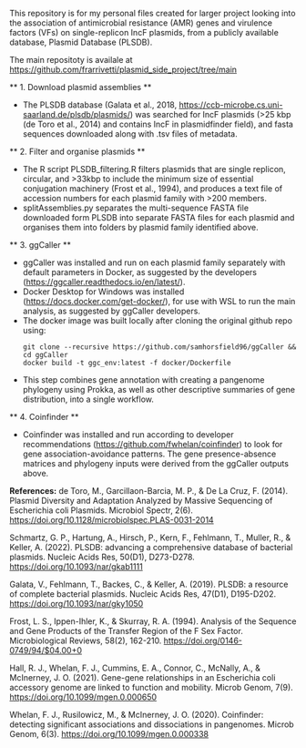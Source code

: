 This repository is for my personal files created for larger project looking into the association of antimicrobial resistance (AMR) genes and virulence factors (VFs) on single-replicon IncF plasmids, from a publicly available database, Plasmid Database (PLSDB). 

The main repositoty is availale at https://github.com/frarrivetti/plasmid_side_project/tree/main

**	1. Download plasmid assemblies ** 
- The PLSDB database (Galata et al., 2018, https://ccb-microbe.cs.uni-saarland.de/plsdb/plasmids/) was searched for IncF plasmids (>25 kbp (de Toro et al., 2014) and contains IncF in plasmidfinder field), and fasta sequences downloaded along with .tsv files of metadata.
 
**	2. Filter and organise plasmids **
- The R script PLSDB_filtering.R filters plasmids that are single replicon, circular, and >33kbp to include the minimum size of essential conjugation machinery (Frost et al., 1994), and produces a text file of accession numbers for each plasmid family with >200 members.
- splitAssemblies.py separates the multi-sequence FASTA file downloaded form PLSDB into separate FASTA files for each plasmid and organises them into folders by plasmid family identified above.
 
**	3. ggCaller **
- ggCaller was installed and run on each plasmid family separately with default parameters in Docker, as suggested by the developers (https://ggcaller.readthedocs.io/en/latest/).
- Docker Desktop for Windows was installed (https://docs.docker.com/get-docker/), for use with WSL to run the main analysis, as suggested by ggCaller developers.
- The docker image was built locally after cloning the original github repo using:
  ```
  git clone --recursive https://github.com/samhorsfield96/ggCaller && cd ggCaller
  docker build -t ggc_env:latest -f docker/Dockerfile
  ```
- This step combines gene annotation with creating a pangenome phylogeny using Prokka, as well as other descriptive summaries of gene distribution, into a single workflow.
  
**  4. Coinfinder **
- Coinfinder was installed and run according to developer recommendations (https://github.com/fwhelan/coinfinder) to look for gene association-avoidance patterns. The gene presence-absence matrices and phylogeny inputs were derived from the ggCaller outputs above.



**References:**
de Toro, M., Garcillaon-Barcia, M. P., & De La Cruz, F. (2014). Plasmid Diversity and Adaptation Analyzed by Massive Sequencing of Escherichia coli Plasmids. Microbiol Spectr, 2(6). https://doi.org/10.1128/microbiolspec.PLAS-0031-2014 

Schmartz, G. P., Hartung, A., Hirsch, P., Kern, F., Fehlmann, T., Muller, R., & Keller, A. (2022). PLSDB: advancing a comprehensive database of bacterial plasmids. Nucleic Acids Res, 50(D1), D273-D278. https://doi.org/10.1093/nar/gkab1111 

Galata, V., Fehlmann, T., Backes, C., & Keller, A. (2019). PLSDB: a resource of complete bacterial plasmids. Nucleic Acids Res, 47(D1), D195-D202. https://doi.org/10.1093/nar/gky1050 

Frost, L. S., Ippen-Ihler, K., & Skurray, R. A. (1994). Analysis of the Sequence and Gene Products of the Transfer Region of the F Sex Factor. Microbiological Reviews, 58(2), 162-210. https://doi.org/0146-0749/94/$04.00+0 

Hall, R. J., Whelan, F. J., Cummins, E. A., Connor, C., McNally, A., & McInerney, J. O. (2021). Gene-gene relationships in an Escherichia coli accessory genome are linked to function and mobility. Microb Genom, 7(9). https://doi.org/10.1099/mgen.0.000650 

Whelan, F. J., Rusilowicz, M., & McInerney, J. O. (2020). Coinfinder: detecting significant associations and dissociations in pangenomes. Microb Genom, 6(3). https://doi.org/10.1099/mgen.0.000338 





